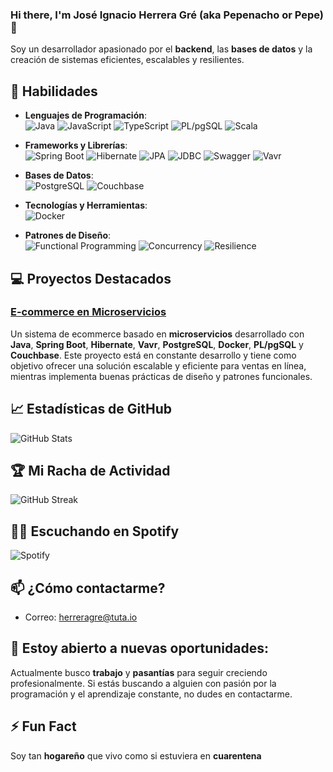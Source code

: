 ### Hi there, I'm José Ignacio Herrera Gré (aka Pepenacho or Pepe) 👋

Soy un desarrollador apasionado por el **backend**, las **bases de datos** y la creación de sistemas eficientes, escalables y resilientes.

## 🚀 Habilidades

- **Lenguajes de Programación**:  
  ![Java](https://img.shields.io/badge/Java-F8DC75?style=for-the-badge&logo=java&logoColor=black) ![JavaScript](https://img.shields.io/badge/JavaScript-F7DF1E?style=for-the-badge&logo=javascript&logoColor=black) ![TypeScript](https://img.shields.io/badge/TypeScript-3178C6?style=for-the-badge&logo=typescript&logoColor=white) ![PL/pgSQL](https://img.shields.io/badge/PL%2FpgSQL-336791?style=for-the-badge&logo=postgresql&logoColor=white) ![Scala](https://img.shields.io/badge/Scala-DC322F?style=for-the-badge&logo=scala&logoColor=white)

- **Frameworks y Librerías**:  
  ![Spring Boot](https://img.shields.io/badge/Spring_Boot-6DB33F?style=for-the-badge&logo=springboot&logoColor=white) ![Hibernate](https://img.shields.io/badge/Hibernate-6F4F37?style=for-the-badge&logo=hibernate&logoColor=white) ![JPA](https://img.shields.io/badge/JPA-6DB33F?style=for-the-badge&logo=java&logoColor=white) ![JDBC](https://img.shields.io/badge/JDBC-007396?style=for-the-badge&logo=java&logoColor=white) ![Swagger](https://img.shields.io/badge/Swagger-85EA2D?style=for-the-badge&logo=swagger&logoColor=black) ![Vavr](https://img.shields.io/badge/Vavr-00B3A3?style=for-the-badge&logo=java&logoColor=white)

- **Bases de Datos**:  
  ![PostgreSQL](https://img.shields.io/badge/PostgreSQL-336791?style=for-the-badge&logo=postgresql&logoColor=white) ![Couchbase](https://img.shields.io/badge/Couchbase-730D39?style=for-the-badge&logo=couchbase&logoColor=white)

- **Tecnologías y Herramientas**:  
  ![Docker](https://img.shields.io/badge/Docker-2496ED?style=for-the-badge&logo=docker&logoColor=white)

- **Patrones de Diseño**:  
  ![Functional Programming](https://img.shields.io/badge/Functional_Programming-57A0D1?style=for-the-badge&logo=python&logoColor=white) ![Concurrency](https://img.shields.io/badge/Concurrency-FF6200?style=for-the-badge&logo=java&logoColor=white) ![Resilience](https://img.shields.io/badge/Resilience-3C9CD7?style=for-the-badge&logo=java&logoColor=white)

## 💻 Proyectos Destacados

### [E-commerce en Microservicios](https://github.com/miusuario/ecommerce)  
Un sistema de ecommerce basado en **microservicios** desarrollado con **Java**, **Spring Boot**, **Hibernate**, **Vavr**, **PostgreSQL**, **Docker**, **PL/pgSQL** y **Couchbase**. Este proyecto está en constante desarrollo y tiene como objetivo ofrecer una solución escalable y eficiente para ventas en línea, mientras implementa buenas prácticas de diseño y patrones funcionales.

## 📈 Estadísticas de GitHub
![GitHub Stats](https://github-readme-stats.vercel.app/api?username=DexioTelio&show_icons=true&theme=radical)

## 🏆 Mi Racha de Actividad
![GitHub Streak](https://gitstreak.vercel.app/streaks/DexioTelio?theme=radical)

## 🧑‍🎤 Escuchando en Spotify
![Spotify](https://novatorem.vercel.app/api/spotify?user=DexioTelio)

## 📫 ¿Cómo contactarme?
- Correo: [herreragre@tuta.io](mailto:herreragre@tuta.io)

## 🌱 Estoy abierto a nuevas oportunidades:
Actualmente busco **trabajo** y **pasantías** para seguir creciendo profesionalmente. Si estás buscando a alguien con pasión por la programación y el aprendizaje constante, no dudes en contactarme.

## ⚡ Fun Fact
Soy tan **hogareño** que vivo como si estuviera en **cuarentena**
